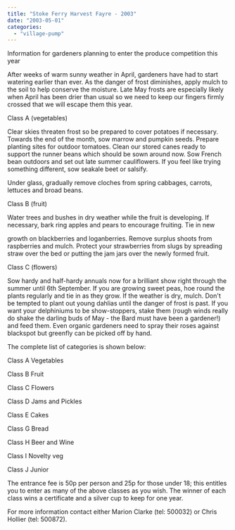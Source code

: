 ```yaml
---
title: "Stoke Ferry Harvest Fayre - 2003"
date: "2003-05-01"
categories: 
  - "village-pump"
---
```


Information for gardeners planning to enter the produce competition this year

After weeks of warm sunny weather in April, gardeners have had to start watering earlier than ever. As the danger of frost diminishes, apply mulch to the soil to help conserve the moisture. Late May frosts are especially likely when April has been drier than usual so we need to keep our fingers firmly crossed that we will escape them this year.

Class A (vegetables)

Clear skies threaten frost so be prepared to cover potatoes if necessary. Towards the end of the month, sow marrow and pumpkin seeds. Prepare planting sites for outdoor tomatoes. Clean our stored canes ready to support the runner beans which should be sown around now. Sow French bean outdoors and set out late summer cauliflowers. If you feel like trying something different, sow seakale beet or salsify.

Under glass, gradually remove cloches from spring cabbages, carrots, lettuces and broad beans.

Class B (fruit)

Water trees and bushes in dry weather while the fruit is developing. If necessary, bark ring apples and pears to encourage fruiting. Tie in new

growth on blackberries and loganberries. Remove surplus shoots from raspberries and mulch. Protect your strawberries from slugs by spreading straw over the bed or putting the jam jars over the newly formed fruit.

Class C (flowers)

Sow hardy and half-hardy annuals now for a brilliant show right through the summer until 6th September. If you are growing sweet peas, hoe round the plants regularly and tie in as they grow. If the weather is dry, mulch. Don't be tempted to plant out young dahlias until the danger of frost is past. If you want your delphiniums to be show-stoppers, stake them (rough winds really do shake the darling buds of May - the Bard must have been a gardener!) and feed them. Even organic gardeners need to spray their roses against blackspot but greenfly can be picked off by hand.

The complete list of categories is shown below:

Class A Vegetables

Class B Fruit

Class C Flowers

Class D Jams and Pickles

Class E Cakes

Class G Bread

Class H Beer and Wine

Class I Novelty veg

Class J Junior

The entrance fee is 50p per person and 25p for those under 18; this entitles you to enter as many of the above classes as you wish. The winner of each class wins a certificate and a silver cup to keep for one year.

For more information contact either Marion Clarke (tel: 500032) or Chris Hollier (tel: 500872).
